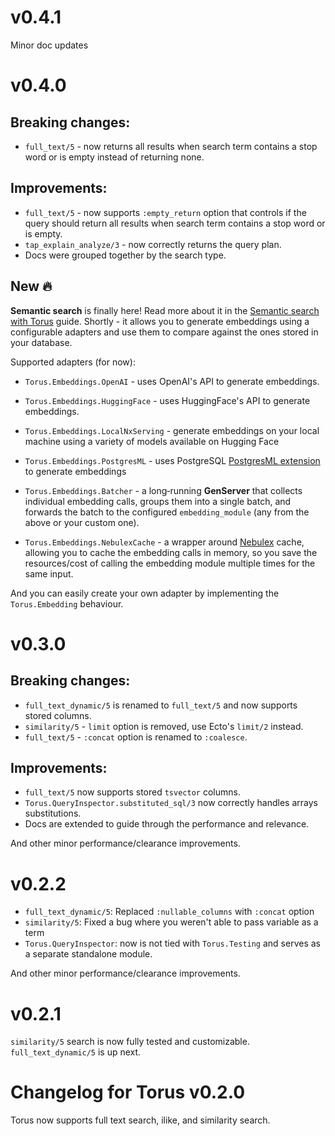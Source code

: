 # v0.4.1

Minor doc updates

# v0.4.0

## Breaking changes:

- `full_text/5` - now returns all results when search term contains a stop word or is empty instead of returning none.

## Improvements:

- `full_text/5` - now supports `:empty_return` option that controls if the query should return all results when search term contains a stop word or is empty.
- `tap_explain_analyze/3` - now correctly returns the query plan.
- Docs were grouped together by the search type.

## New 🔥

**Semantic search** is finally here! Read more about it in the [Semantic search with Torus](/guides/semantic_search.md) guide.
  Shortly - it allows you to generate embeddings using a configurable adapters and use them to compare against the ones stored in your database.

Supported adapters (for now):

- `Torus.Embeddings.OpenAI` - uses OpenAI's API to generate embeddings.

- `Torus.Embeddings.HuggingFace` - uses HuggingFace's API to generate embeddings.

- `Torus.Embeddings.LocalNxServing` - generate embeddings on your local machine using a variety of models available on Hugging Face

- `Torus.Embeddings.PostgresML` - uses PostgreSQL [PostgresML extension](https://PostgresML.org/docs) to generate embeddings

- `Torus.Embeddings.Batcher` - a long‑running **GenServer** that collects individual embedding calls, groups them into a single batch, and forwards the batch to the configured `embedding_module` (any from the above or your custom one).

- `Torus.Embeddings.NebulexCache` - a wrapper around [Nebulex](https://hexdocs.pm/nebulex/readme.html) cache, allowing you to cache the embedding calls in memory, so you save the resources/cost of calling the embedding module multiple times for the same input.

And you can easily create your own adapter by implementing the `Torus.Embedding` behaviour.

# v0.3.0

## Breaking changes:

- `full_text_dynamic/5` is renamed to `full_text/5` and now supports stored columns.
- `similarity/5` - `limit` option is removed, use Ecto's `limit/2` instead.
- `full_text/5` - `:concat` option is renamed to `:coalesce`.

## Improvements:

- `full_text/5` now supports stored `tsvector` columns.
- `Torus.QueryInspector.substituted_sql/3` now correctly handles arrays substitutions.
- Docs are extended to guide through the performance and relevance.

And other minor performance/clearance improvements.

# v0.2.2

- `full_text_dynamic/5`: Replaced `:nullable_columns` with `:concat` option
- `similarity/5`: Fixed a bug where you weren't able to pass variable as a term
- `Torus.QueryInspector`: now is not tied with `Torus.Testing` and serves as a separate standalone module.

And other minor performance/clearance improvements.

# v0.2.1

`similarity/5` search is now fully tested and customizable. `full_text_dynamic/5` is up next.

# Changelog for Torus v0.2.0

Torus now supports full text search, ilike, and similarity search.
